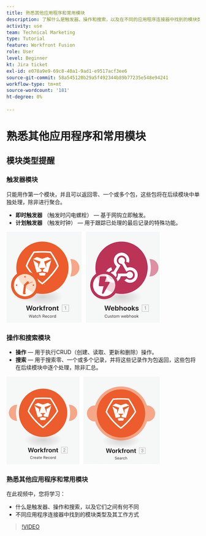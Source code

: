 ```yaml
---
title: 熟悉其他应用程序和常用模块
description: 了解什么是触发器、操作和搜索，以及在不同的应用程序连接器中找到的模块类型如何在 [!DNL Adobe Workfront Fusion].
activity: use
team: Technical Marketing
type: Tutorial
feature: Workfront Fusion
role: User
level: Beginner
kt: Jira ticket
exl-id: e078a9e9-69c8-40a1-9ad1-e9517acf3ee6
source-git-commit: 58a545120b29a5f492344b89b77235e548e94241
workflow-type: tm+mt
source-wordcount: '181'
ht-degree: 0%

---
```


# 熟悉其他应用程序和常用模块

## 模块类型提醒

### 触发器模块

只能用作第一个模块，并且可以返回零、一个或多个包，这些包将在后续模块中单独处理，除非进行聚合。

* **即时触发器** （触发时闪电螺栓） — 基于网钩立即触发。
* **计划触发器** （触发时钟） — 用于跟踪已处理的最后记录的特殊功能。

![触发器模块的图像](assets/beyond-basic-modules-1.png)

### 操作和搜索模块

* **操作**  — 用于执行CRUD（创建、读取、更新和删除）操作。
* **搜索**  — 用于搜索零、一个或多个记录，并将这些记录作为包返回，这些包将在后续模块中逐个处理，除非汇总。

![操作和搜索模块的图像](assets/beyond-basic-modules-2.png)

### 熟悉其他应用程序和常用模块

在此视频中，您将学习：

* 什么是触发器、操作和搜索，以及它们之间有何不同
* 不同应用程序连接器中找到的模块类型及其工作方式

>[!VIDEO](https://video.tv.adobe.com/v/335287/?quality=12)
